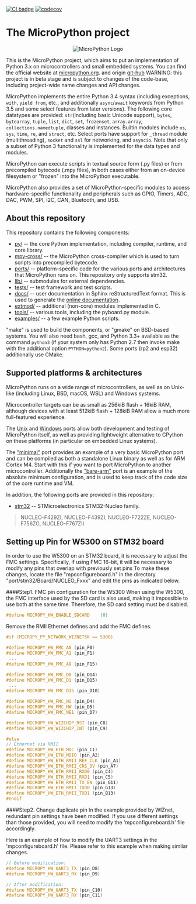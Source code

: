 [![CI badge](https://github.com/micropython/micropython/workflows/unix%20port/badge.svg)](https://github.com/micropython/micropython/actions?query=branch%3Amaster+event%3Apush) [![codecov](https://codecov.io/gh/micropython/micropython/branch/master/graph/badge.svg?token=I92PfD05sD)](https://codecov.io/gh/micropython/micropython)

The MicroPython project
=======================
<p align="center">
  <img src="https://raw.githubusercontent.com/micropython/micropython/master/logo/upython-with-micro.jpg" alt="MicroPython Logo"/>
</p>

This is the MicroPython project, which aims to put an implementation
of Python 3.x on microcontrollers and small embedded systems.
You can find the official website at [micropython.org](http://www.micropython.org).
and origin [git-hub](https://github.com/micropython/micropython)
WARNING: this project is in beta stage and is subject to changes of the
code-base, including project-wide name changes and API changes.

MicroPython implements the entire Python 3.4 syntax (including exceptions,
`with`, `yield from`, etc., and additionally `async`/`await` keywords from
Python 3.5 and some select features from later versions). The following core
datatypes are provided: `str`(including basic Unicode support), `bytes`,
`bytearray`, `tuple`, `list`, `dict`, `set`, `frozenset`, `array.array`,
`collections.namedtuple`, classes and instances. Builtin modules include
`os`, `sys`, `time`, `re`, and `struct`, etc. Select ports have support for
`_thread` module (multithreading), `socket` and `ssl` for networking, and
`asyncio`. Note that only a subset of Python 3 functionality is implemented
for the data types and modules.

MicroPython can execute scripts in textual source form (.py files) or from
precompiled bytecode (.mpy files), in both cases either from an on-device
filesystem or "frozen" into the MicroPython executable.

MicroPython also provides a set of MicroPython-specific modules to access
hardware-specific functionality and peripherals such as GPIO, Timers, ADC,
DAC, PWM, SPI, I2C, CAN, Bluetooth, and USB.


About this repository
---------------------

This repository contains the following components:
- [py/](py/) -- the core Python implementation, including compiler, runtime, and
  core library.
- [mpy-cross/](mpy-cross/) -- the MicroPython cross-compiler which is used to turn scripts
  into precompiled bytecode.
- [ports/](ports/) -- platform-specific code for the various ports and architectures that MicroPython runs on. This repository only supports stm32.
- [lib/](lib/) -- submodules for external dependencies.
- [tests/](tests/) -- test framework and test scripts.
- [docs/](docs/) -- user documentation in Sphinx reStructuredText format. This is used to generate the [online documentation](http://docs.micropython.org).
- [extmod/](extmod/) -- additional (non-core) modules implemented in C.
- [tools/](tools/) -- various tools, including the pyboard.py module.
- [examples/](examples/) -- a few example Python scripts.

"make" is used to build the components, or "gmake" on BSD-based systems.
You will also need bash, gcc, and Python 3.3+ available as the command `python3`
(if your system only has Python 2.7 then invoke make with the additional option
`PYTHON=python2`). Some ports (rp2 and esp32) additionally use CMake.

Supported platforms & architectures
-----------------------------------

MicroPython runs on a wide range of microcontrollers, as well as on Unix-like
(including Linux, BSD, macOS, WSL) and Windows systems.

Microcontroller targets can be as small as 256kiB flash + 16kiB RAM, although
devices with at least 512kiB flash + 128kiB RAM allow a much more
full-featured experience.

The [Unix](ports/unix) and [Windows](ports/windows) ports allow both
development and testing of MicroPython itself, as well as providing
lightweight alternative to CPython on these platforms (in particular on
embedded Linux systems).

The ["minimal"](ports/minimal) port provides an example of a very basic
MicroPython port and can be compiled as both a standalone Linux binary as
well as for ARM Cortex M4. Start with this if you want to port MicroPython to
another microcontroller. Additionally the ["bare-arm"](ports/bare-arm) port
is an example of the absolute minimum configuration, and is used to keep
track of the code size of the core runtime and VM.

In addition, the following ports are provided in this repository:
 - [stm32](ports/stm32) -- STMicroelectronics STM32-Nucleo family.
 > NUCLEO-F429ZI, NUCLEO-F439ZI, NUCLEO-F722ZE, NUCLEO-F756ZG, NUCLEO-F767ZI)

Setting up Pin for W5300 on STM32 board
-----------------------------------------
In order to use the W5300 on an STM32 board, it is necessary to adjust the FMC settings. Specifically, if using FMC 16-bit, it will be necessary to modify any pins that overlap with previously set pins
To make these changes, locate the file "mpconfigureboard.h" in the directory "port/stm32/Board/NUCLEO_Fxxx" and edit the pins as indicated below.

####Step1. FMC pin configuration for the W5300
When using the W5300, the FMC interface used by the SD card is also used, making it impossible to use both at the same time. Therefore, the SD card setting must be disabled.
```cpp
#define MICROPY_HW_ENABLE_SDCARD    (0)
```

Remove the RMII Ethernet defines and add the FMC defines.
```cpp
#if (MICROPY_PY_NETWORK_WIZNET5K == 5300)

#define MICROPY_HW_FMC_A0 (pin_F0)
#define MICROPY_HW_FMC_A1 (pin_F1)
 ...
#define MICROPY_HW_FMC_A9 (pin_F15)

#define MICROPY_HW_FMC_D0 (pin_D14)
#define MICROPY_HW_FMC_D1 (pin_D15)
 ...
#define MICROPY_HW_FMC_D15 (pin_D10)

#define MICROPY_HW_FMC_NO (pin_D4)
#define MICROPY_HW_FMC_NW (pin_D5)
#define MICROPY_HW_FMC_NE1 (pin_D7)

#define MICROPY_HW_WIZCHIP_RST (pin_C8)
#define MICROPY_HW_WIZCHIP_INT (pin_C9)

#else
// Ethernet via RMII
#define MICROPY_HW_ETH_MDC (pin_C1)
#define MICROPY_HW_ETH_MDIO (pin_A2)
#define MICROPY_HW_ETH_RMII_REF_CLK (pin_A1)
#define MICROPY_HW_ETH_RMII_CRS_DV (pin_A7)
#define MICROPY_HW_ETH_RMII_RXD0 (pin_C4)
#define MICROPY_HW_ETH_RMII_RXD1 (pin_C5)
#define MICROPY_HW_ETH_RMII_TX_EN (pin_G11)
#define MICROPY_HW_ETH_RMII_TXD0 (pin_G13)
#define MICROPY_HW_ETH_RMII_TXD1 (pin_B13)
#endif

```

####Step2. Change duplicate pin
In the example provided by WIZnet, redundant pin settings have been modified. If you use different settings than those provided, you will need to modify the 'mpconfigureboard.h' file accordingly.

Here is an example of how to modify the UART3 settings in the 'mpconfigureboard.h' file. Please refer to this example when making similar changes.

```cpp
// Before modification:
#define MICROPY_HW_UART3_TX (pin_D8)
#define MICROPY_HW_UART3_RX (pin_D9)

// After modification:
#define MICROPY_HW_UART3_TX (pin_C10)
#define MICROPY_HW_UART3_RX (pin_C11)
```


